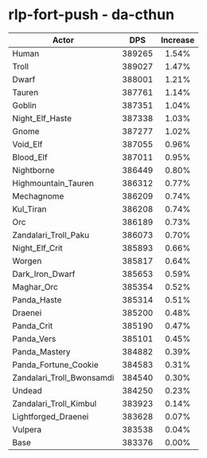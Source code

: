 # rlp-fort-push - da-cthun
| Actor | DPS | Increase |
|---|:---:|:---:|
|Human|389265|1.54%|
|Troll|389027|1.47%|
|Dwarf|388001|1.21%|
|Tauren|387761|1.14%|
|Goblin|387351|1.04%|
|Night_Elf_Haste|387338|1.03%|
|Gnome|387277|1.02%|
|Void_Elf|387055|0.96%|
|Blood_Elf|387011|0.95%|
|Nightborne|386449|0.80%|
|Highmountain_Tauren|386312|0.77%|
|Mechagnome|386209|0.74%|
|Kul_Tiran|386208|0.74%|
|Orc|386189|0.73%|
|Zandalari_Troll_Paku|386073|0.70%|
|Night_Elf_Crit|385893|0.66%|
|Worgen|385817|0.64%|
|Dark_Iron_Dwarf|385653|0.59%|
|Maghar_Orc|385354|0.52%|
|Panda_Haste|385314|0.51%|
|Draenei|385200|0.48%|
|Panda_Crit|385190|0.47%|
|Panda_Vers|385101|0.45%|
|Panda_Mastery|384882|0.39%|
|Panda_Fortune_Cookie|384583|0.31%|
|Zandalari_Troll_Bwonsamdi|384540|0.30%|
|Undead|384250|0.23%|
|Zandalari_Troll_Kimbul|383923|0.14%|
|Lightforged_Draenei|383628|0.07%|
|Vulpera|383538|0.04%|
|Base|383376|0.00%|
